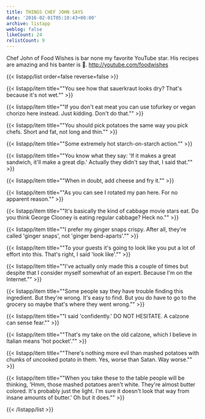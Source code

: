 ```yaml
---
title: THINGS CHEF JOHN SAYS
date: '2016-02-01T05:10:43+00:00'
archive: listapp
weblog: false
likeCount: 24
relistCount: 9
---
```


Chef John of Food Wishes is bar none my favorite YouTube star. His recipes are amazing and his banter is 💯. http://youtube.com/foodwishes

<!--more-->

{{< listapp/list order=false reverse=false >}}

   {{< listapp/item title="\"You see how that sauerkraut looks dry? That's because it's not wet.\"" >}}

   {{< listapp/item title="\"If you don't eat meat you can use tofurkey or vegan chorizo here instead. Just kidding. Don't do that.\"" >}}

   {{< listapp/item title="\"You should pick potatoes the same way you pick chefs. Short and fat, not long and thin.\"" >}}

   {{< listapp/item title="\"Some extremely hot starch-on-starch action.\"" >}}

   {{< listapp/item title="\"You know what they say: 'If it makes a great sandwich, it'll make a great dip.' Actually they didn't say that, I said that.\"" >}}

   {{< listapp/item title="\"When in doubt, add cheese and fry it.\"" >}}

   {{< listapp/item title="\"As you can see I rotated my pan here. For no apparent reason.\"" >}}

   {{< listapp/item title="\"It's basically the kind of cabbage movie stars eat. Do you think George Clooney is eating regular cabbage? Heck no.\"" >}}

   {{< listapp/item title="\"I prefer my ginger snaps crispy. After all, they're called 'ginger snaps', not 'ginger bend-aparts'.\"" >}}

   {{< listapp/item title="\"To your guests it's going to look like you put a lot of effort into this. That's right, I said 'look like'.\"" >}}

   {{< listapp/item title="\"I've actually only made this a couple of times but despite that I consider myself somewhat of an expert. Because I'm on the Internet.\"" >}}

   {{< listapp/item title="\"Some people say they have trouble finding this ingredient. But they're wrong. It's easy to find. But you do have to go to the grocery so maybe that's where they went wrong.\"" >}}

   {{< listapp/item title="\"I said 'confidently.' DO NOT HESITATE. A calzone can sense fear.\"" >}}

   {{< listapp/item title="\"That's my take on the old calzone, which I believe in Italian means 'hot pocket'.\"" >}}

   {{< listapp/item title="\"There's nothing more evil than mashed potatoes with chunks of uncooked potato in them. Yes, worse than Satan. Way worse.\"" >}}

   {{< listapp/item title="\"When you take these to the table people will be thinking, 'Hmm, those mashed potatoes aren't white. They're almost butter colored. It's probably just the light. I'm sure it doesn't look that way from insane amounts of butter.' Oh but it does.\"" >}}

{{< /listapp/list >}}
